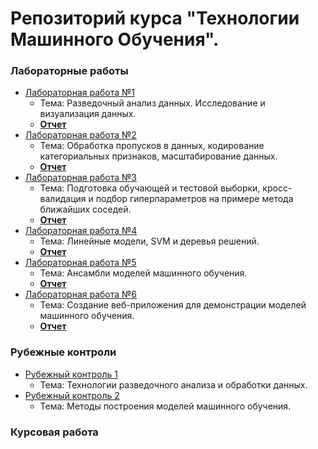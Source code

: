# Репозиторий курса "Технологии Машинного Обучения".
### Лабораторные работы
 - [Лабораторная работа №1](https://nbviewer.jupyter.org/github/SacrumImp/Labs_TML/blob/main/Lab%201/Лабораторная%20работа%20№1.ipynb) 
 	- Тема: Разведочный анализ данных. Исследование и визуализация данных. 
	- [**Отчет**](https://github.com/SacrumImp/Labs_TML/blob/main/Lab%201/Лабораторная%20работа%20№1.pdf)
- [Лабораторная работа №2](https://nbviewer.jupyter.org/github/SacrumImp/Labs_TML/blob/main/Lab%202/Лабораторная%20работа%20№2.ipynb)
 	- Тема: Обработка пропусков в данных, кодирование категориальных признаков, масштабирование данных.
	- [**Отчет**](https://github.com/SacrumImp/Labs_TML/blob/main/Lab%202/Лабораторная%20работа%20№2.pdf)
- [Лабораторная работа №3](https://nbviewer.jupyter.org/github/SacrumImp/Labs_TML/blob/main/Lab%203/Лабораторная%20работа%20№3.ipynb)
	- Тема: Подготовка обучающей и тестовой выборки, кросс-валидация и подбор гиперпараметров на примере метода ближайших соседей.
	- [**Отчет**](https://github.com/SacrumImp/Labs_TML/blob/main/Lab%203/Лабораторная%20работа%20№3.pdf)
- [Лабораторная работа №4](https://nbviewer.jupyter.org/github/SacrumImp/Labs_TML/blob/main/Lab%204/Лабораторная%20работа%20№4.ipynb)
	- Тема: Линейные модели, SVM и деревья решений.
	- [**Отчет**](https://github.com/SacrumImp/Labs_TML/blob/main/Lab%204/Лабораторная%20работа%20№4.pdf)
- [Лабораторная работа №5](https://nbviewer.jupyter.org/github/SacrumImp/Labs_TML/blob/main/Lab%205/Лабораторная%20работа%20№5.ipynb)
	- Тема: Ансамбли моделей машинного обучения.
	- [**Отчет**](https://github.com/SacrumImp/Labs_TML/blob/main/Lab%205/Лабораторная%20работа%20№5.pdf)
- [Лабораторная работа №6](https://nbviewer.jupyter.org/github/SacrumImp/Labs_TML/blob/main/Lab%206/Лабораторная%20работа%20№6.ipynb)
	- Тема: Создание веб-приложения для демонстрации моделей машинного обучения.
	- [**Отчет**](https://github.com/SacrumImp/Labs_TML/blob/main/Lab%206/Лабораторная%20работа%20№6.pdf)
### Рубежные контроли
- [Рубежный контроль 1](https://nbviewer.jupyter.org/github/SacrumImp/Labs_TML/blob/main/RK1/Рубежный%20контроль%20№1.ipynb)
	- Тема: Технологии разведочного анализа и обработки данных.
- [Рубежный контроль 2](https://nbviewer.jupyter.org/github/SacrumImp/Labs_TML/blob/main/RK2/Рубежный%20контроль%20№2.ipynb)
	- Тема: Методы построения моделей машинного обучения.
### Курсовая работа
